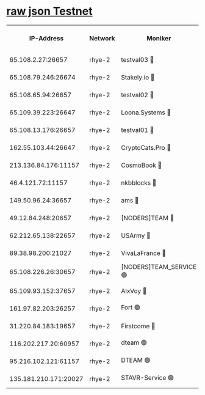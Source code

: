 
[raw json Testnet](https://rpc-check.quickt.stavr.tech/quickt/rpc-quickt-result.json)
=


<table><tr><th>IP-Address</th><th>Network</th><th>Moniker</th><th>Latest Block Height</th><th>Earliest Block Height</th><th>Catching Up</th><th>Tx Index</th><th>Voting Power</th><th>Scan Time</th></tr><tr><td>65.108.2.27:26657</td><td>rhye-2</td><td>testval03 🔴</td><td>523433</td><td>1</td><td>False</td><td>on</td><td>11002050</td><td>2024-01-27T00:35:10.237888422UTC</td></tr><tr><td>65.108.79.246:26674</td><td>rhye-2</td><td>Stakely.io 🔴</td><td>523433</td><td>1</td><td>False</td><td>on</td><td>10010</td><td>2024-01-27T00:35:12.777189254UTC</td></tr><tr><td>65.108.65.94:26657</td><td>rhye-2</td><td>testval02 🔴</td><td>523433</td><td>1</td><td>False</td><td>on</td><td>11002050</td><td>2024-01-27T00:35:15.610831489UTC</td></tr><tr><td>65.109.39.223:26647</td><td>rhye-2</td><td>Loona.Systems 🔴</td><td>523434</td><td>1</td><td>False</td><td>off</td><td>86949</td><td>2024-01-27T00:35:18.277772647UTC</td></tr><tr><td>65.108.13.176:26657</td><td>rhye-2</td><td>testval01 🔴</td><td>523434</td><td>1</td><td>False</td><td>on</td><td>13082010</td><td>2024-01-27T00:35:19.129827095UTC</td></tr><tr><td>162.55.103.44:26647</td><td>rhye-2</td><td>CryptoCats.Pro 🔴</td><td>523440</td><td>1</td><td>False</td><td>off</td><td>9999</td><td>2024-01-27T00:35:51.625366383UTC</td></tr><tr><td>213.136.84.176:11157</td><td>rhye-2</td><td>CosmoBook 🔴</td><td>523438</td><td>65301</td><td>False</td><td>off</td><td>1528057</td><td>2024-01-27T00:35:45.130152327UTC</td></tr><tr><td>46.4.121.72:11157</td><td>rhye-2</td><td>nkbblocks 🔴</td><td>523431</td><td>70101</td><td>False</td><td>off</td><td>81491</td><td>2024-01-27T00:35:02.259622703UTC</td></tr><tr><td>149.50.96.24:36657</td><td>rhye-2</td><td>ams 🔴</td><td>523437</td><td>133501</td><td>False</td><td>on</td><td>10786</td><td>2024-01-27T00:35:34.491337715UTC</td></tr><tr><td>49.12.84.248:20657</td><td>rhye-2</td><td>[NODERS]TEAM 🔴</td><td>523436</td><td>146001</td><td>False</td><td>on</td><td>59690</td><td>2024-01-27T00:35:32.078676566UTC</td></tr><tr><td>62.212.65.138:22657</td><td>rhye-2</td><td>USArmy 🔴</td><td>523433</td><td>198001</td><td>False</td><td>on</td><td>59069</td><td>2024-01-27T00:35:09.523075178UTC</td></tr><tr><td>89.38.98.200:21027</td><td>rhye-2</td><td>VivaLaFrance 🔴</td><td>523432</td><td>220501</td><td>False</td><td>off</td><td>10000</td><td>2024-01-27T00:35:04.706266155UTC</td></tr><tr><td>65.108.226.26:30657</td><td>rhye-2</td><td>[NODERS]TEAM_SERVICE 🟢</td><td>523434</td><td>241501</td><td>False</td><td>on</td><td>0</td><td>2024-01-27T00:35:18.674407627UTC</td></tr><tr><td>65.109.93.152:37657</td><td>rhye-2</td><td>AlxVoy 🔴</td><td>523432</td><td>315173</td><td>False</td><td>on</td><td>143351</td><td>2024-01-27T00:35:07.215084139UTC</td></tr><tr><td>161.97.82.203:26257</td><td>rhye-2</td><td>Fort 🟢</td><td>523431</td><td>330438</td><td>False</td><td>on</td><td>0</td><td>2024-01-27T00:35:01.960668932UTC</td></tr><tr><td>31.220.84.183:19657</td><td>rhye-2</td><td>Firstcome 🔴</td><td>523433</td><td>409501</td><td>False</td><td>off</td><td>724902</td><td>2024-01-27T00:35:09.866428287UTC</td></tr><tr><td>116.202.217.20:60957</td><td>rhye-2</td><td>dteam 🟢</td><td>523433</td><td>421794</td><td>False</td><td>on</td><td>0</td><td>2024-01-27T00:35:15.894578279UTC</td></tr><tr><td>95.216.102.121:61157</td><td>rhye-2</td><td>DTEAM 🟢</td><td>523433</td><td>519901</td><td>False</td><td>on</td><td>0</td><td>2024-01-27T00:35:13.135289961UTC</td></tr><tr><td>135.181.210.171:20027</td><td>rhye-2</td><td>STAVR-Service 🟢</td><td>523436</td><td>522001</td><td>False</td><td>on</td><td>0</td><td>2024-01-27T00:35:29.687303156UTC</td></tr></table>